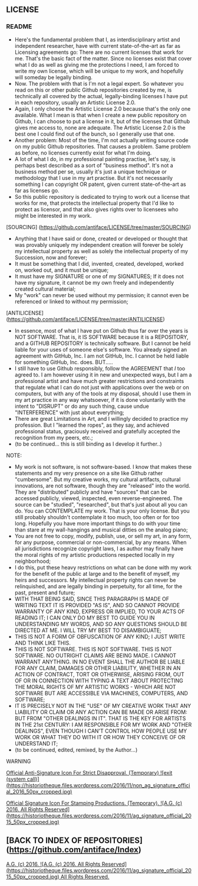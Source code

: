## LICENSE
### README
* Here's the fundamental problem that I, as interdisciplinary artist and independent researcher, have with current state-of-the-art as far as Licensing agreements go: There are no current licenses that work for me. That's the basic fact of the matter. Since no licenses exist that cover what I do as well as giving me the protections I need, I am forced to write my own license, which will be unique to my work, and hopefully will someday be legally binding.
* Now. The problem with that is I'm not a legal expert. So whatever you read on this or other public Github repositories created by me, is technically all covered by the actual, legally-binding licenses I have put in each repository, usually an Artistic License 2.0.
* Again, I only choose the Artistic License 2.0 because that's the only one available. What I mean is that when I create a new public repository on Github, I can choose to put a license in it, but of the licenses that Github gives me access to, none are adequate. The Artistic License 2.0 is the best one I could find out of the bunch, so I generally use that one.
* Another problem: Most of the time, I'm not actually writing source code on my public Github repositories. That causes a problem. Same problem as before, no licenses currently exist for what I'm doing.
* A lot of what I do, in my professional painting practise, let's say, is perhaps best described as a sort of "business method". It's not a business method per se, usually it's just a unique technique or methodology that I use in my art practise. But it's not necessarily something I can copyright OR patent, given current state-of-the-art as far as licenses go.
* So this public repository is dedicated to trying to work out a license that works for me, that protects the intellectual property that I'd like to protect as licensor, and that also gives rights over to licensees who might be interested in my work.

[SOURCING] (https://github.com/antiface/LICENSE/tree/master/SOURCING)
* Anything that I have said or done, created or developed or thought that was provably uniquely my independent creation will forever be solely my intellectual property as well as solely the intellectual property of my Succession, now and forever;
* It must be something that I did, invented, created, developed, worked on, worked out, and it must be unique;
* It must have my SIGNATURE or one of my SIGNATURES; If it does not have my signature, it cannot be my own freely and independently created cultural material;
* My "work" can never be used without my permission; it cannot even be referenced or linked to without my permission;

[ANTILICENSE] (https://github.com/antiface/LICENSE/tree/master/ANTILICENSE)
* In essence, most of what I have put on Github thus far over the years is NOT SOFTWARE. That is, it IS SOFTWARE because it is a REPOSITORY, and a GITHUB REPOSITORY is technically software. But I cannot be held liable for your uses of someone else's software. You already signed an agreement with GitHub, Inc. I am not GitHub, Inc. I cannot be held liable for something GitHub, Inc. does. BUT.....
* I still have to use Github responsibly, follow the AGREEMENT that *I* too agreed to. I am however using it in new and unexpected ways, but I am a professional artist and have much greater restrictions and constraints that regulate what I can do not just with applications over the web or on computers, but with any of the tools at my disposal, should I use them in my art practice in any way whatsoever, if it is done voluntarily with the intent to "DISRUPT" or do any such thing, cause undue "INTERFERENCE" with just about everything;
* There are great Limitations in Art, and I willingly decided to practice my profession. But I "learned the ropes", as they say, and achieved professional status, graciously received and gratefully accepted the recognition from my peers, etc.;
* (to be continued... this is still binding as I develop it further..)

NOTE:
- My work is not software, is not software-based. I know that makes these statements and my very presence on a site like Github rather "cumbersome". But my creative works, my cultural artifacts, cultural innovations, are not software, though they are "released" into the world. They are "distributed" publicly and have "sources" that can be accessed publicly, viewed, inspected, even reverse-engineered. The source can be "studied", "researched", but that's just about all you can do. You can CONTEMPLATE my work. That is your only license. But you still probably shouldn't contemplate it too much, too often or for too long. Hopefully you have more important things to do with your time than stare at my wall-hangings and musical ditties on the analog piano;
- You are not free to copy, modify, publish, use, or sell my art, in any form, for any purpose, commercial or non-commercial, by any means. When all jurisdictions recognize copyright laws, I as author may finally have the moral rights of my artistic productions respected locally in my neighborhood;
- I do this, put these heavy restrictions on what can be done with my work for the benefit of the public at large and to the benefit of myself, my heirs and successors. My intellectual property rights can never be relinquished, and are legally binding in perpetuity, for all time, for the past, present and future;
- WITH THAT BEING SAID, SINCE THIS PARAGRAPH IS MADE OF WRITING TEXT IT IS PROVIDED "AS IS", AND SO CANNOT PROVIDE WARRANTY OF ANY KIND, EXPRESS OR IMPLIED, TO YOUR ACTS OF READING IT; I CAN ONLY DO MY BEST TO GUIDE YOU IN UNDERSTANDING MY WORDS, AND SO ANY QUESTIONS SHOULD BE DIRECTED AT ME. I WILL TRY MY BEST TO DISAMBIGUATE;
- THIS IS NOT A FORM OF OBFUSCATION OF ANY KIND; I JUST WRITE AND THINK LIKE THIS.
- THIS IS NOT SOFTWARE. THIS IS NOT SOFTWARE. THIS IS NOT SOFTWARE. NO OUTRIGHT CLAIMS ARE BEING MADE. I CANNOT WARRANT ANYTHING. IN NO EVENT SHALL THE AUTHOR BE LIABLE FOR ANY CLAIM, DAMAGES OR OTHER LIABILITY, WHETHER IN AN ACTION OF CONTRACT, TORT OR OTHERWISE, ARISING FROM, OUT OF OR IN CONNECTION WITH TYPING A TEXT ABOUT PROTECTING THE MORAL RIGHTS OF MY ARTISTIC WORKS - WHICH ARE NOT SOFTWARE BUT ARE ACCESSIBLE VIA MACHINES, COMPUTERS, AND SOFTWARE;
- IT IS PRECISELY NOT IN THE "USE" OF MY CREATIVE WORK THAT ANY LIABILITY OR CLAIM OR ANY ACTION CAN BE MADE OR ARISE FROM: BUT FROM "OTHER DEALINGS IN IT". THAT IS THE KEY FOR ARTISTS IN THE 21st CENTURY: I AM RESPONSIBLE FOR MY WORK AND "OTHER DEALINGS", EVEN THOUGH I CAN'T CONTROL HOW PEOPLE USE MY WORK OR WHAT THEY DO WITH IT OR HOW THEY CONCEIVE OF OR UNDERSTAND IT;
- (to be continued, edited, remixed, by the Author...)


WARNING


[Official Anti-Signature Icon For Strict Disapproval. (Temporary)
![exit (system call)]
(https://historiotheque.files.wordpress.com/2016/11/non_ag_signature_official_2016_50px_cropped.jpg)](https://en.wikipedia.org/wiki/Boundary_marker)

[Official Signature Icon For Stamping Productions. (Temporary).
![A.G. (c) 2016. All Rights Reserved]
(https://historiotheque.files.wordpress.com/2016/11/ag_signature_official_2015_50px_cropped.jpg)](http://alexgagnon.com)

## [BACK TO INDEX OF REPOSITORIES] (https://github.com/antiface/Index)

[A.G. (c) 2016. ![A.G. (c) 2016. All Rights Reserved]
(https://historiotheque.files.wordpress.com/2016/11/ag_signature_official_2015_50px_cropped.jpg) All Rights Reserved.](http://alexgagnon.com)
